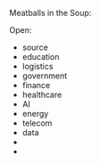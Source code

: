 Meatballs in the Soup:

Open:
- source
- education
- logistics
- government
- finance
- healthcare
- AI
- energy
- telecom
- data
- 
- 

